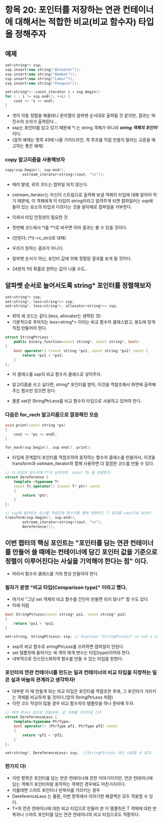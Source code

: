 # 항목 20: 포인터를 저장하는 연관 컨테이너에 대해서는 적합한 비교(비교 함수자) 타입을 정해주자

## 예제
```cpp
set<string*> ssp;
ssp.insert(new string("Anteater"));
ssp.insert(new string("Wombat"));
ssp.insert(new string("Lemur"));
ssp.insert(new string("Penguin"));

set<string*>::const_iterator i = ssp.begin()
for ( ; i != ssp.end(); ++i) {
    cout << *i << endl;
}
```

* 셋이 자동 정렬을 해줄테니 문자열이 알파벳 순서대로 출력될 것 같지만, 결과는 16진수의 숫자가 출력된다...
* ssp는 포인터를 담고 있기 때문에 *i 는 string 객체가 아니라 ***string 객체의 포인터***이다.
* (앞의 예제는 항목 43에 나올 가이드라인, 즉 루프를 직접 만들지 말라는 교훈을 예고하는 좋은 예제)

### copy 알고리즘을 사용해보자
```cpp
copy(ssp.begin(), ssp.end(),
        ostream_iterator<string>(cout, "\n"));
```
* 에러 발생, 위의 코드는 컴파일 되지 않는다.
* ostream_iterator는 자신이 스트림으로 출력해 보낼 객체의 타입에 대해 알아야 하기 때문에, 이 객체에게 이 타입이 string이라고 알려주게 되면 컴파일러는 ssp에 들어 있는 요소의 타입과 다르다는 것을 알아채로 컴파일을 거부한다.
* 이래서 타입 안정성이 필요한 것

* 첫번째 코드에서 *i를 **i로 바꾸면 아마 결과는 볼 수 있을 것이다.
* (안된다; (*i)->c_str()로 대체)
* 우리가 원하는 결과가 아니다.
* 알파벳 순서가 아닌, 포인터 값에 의해 정렬된 결과를 보게 될 것이다.
* 24분의 1의 확률로 원하는 값이 나올 수도..

## 알파벳 순서로 늘어서도록 string* 포인터를 정렬해보자
```cpp
set<string*> ssp;
set<string*, less<string*>> ssp;
set<string*, less<string*>, allocator<string*>> ssp;
```
* 위의 세 코드는 같다.(less, allocator는 생략된 것)
* 기본적으로 주어지는 less<string*> 이라는 비교 함수자 클래스말고, 용도에 맞게 직접 만들어야 한다.
```cpp
struct StringPtrLess :
    public binary_function<const string*, const string*, bool> 
{
    bool operator() (const string *ps1, const string *ps2) const {
        return *ps1 < *ps2;
    }
};
```
* 이 클래스를 ssp의 비교 함수자 클래스로 넣어주자.

* 알고리즘을 쓰고 싶다면, string* 포인터를 받아, 이것을 역참조해서 화면에 출력해 주는 함수만 있으면 된다.
* 물론 set은 StringPtrLess를 비교 함수자 타입으로 사용하고 있어야 한다.

### 다음은 for_rech 알고리즘으로 깔끔해진 모습
```cpp
void print(const string *ps)
{
    cout << *ps << endl;
}

for_each(ssp.begin(), ssp.end(), print);
```
* 타입에 관계없이 포인터를 역참조하여 동작하는 함수자 클래스를 만들어서, 이것을 transform과 ostream_iterator와 함께 사용하면 더 깔끔한 코드를 만들 수 있다.
```cpp
// 이 타입의 함수자에 T*이 넘겨지면, const T& 를 반환한다.
struct Dereference {
    template <typename T>
    const T& operator() (const T* ptr) const
    {
        return *ptr;
    }
};

// ssp에 들어있는 요소를 역참조용 함수자를 통해 변환하고 그 결과를 cout으로 보낸다.
transform(ssp.begin(), ssp.end(),
        ostream_iterator<string>(cout, "\n"),
        Dereference());
```

## 이번 챕터의 핵심 포인트는 "포인터를 담는 연관 컨테이너를 만들어 쓸 때에는 컨테이너에 담긴 포인터 값을 기준으로 정렬이 이루어진다는 사실을 기억해야 한다는 점" 이다.
* 따라서 함수자 클래스를 거의 항상 만들어야 한다.

### 필자가 분명 "비교 타입(Comparison type)" 이라고 했다.
* 여기서 "그냥 set 객체의 비교 함수를 간단히 만들면 되지 않나?" 할 수도 있다.
* 아래 처럼
```cpp
bool StringPtrLess(const string* ps1, const string* ps2)
{
    return *ps1 < *ps2;
}

set<string, StringPtrLess> ssp; // Function "StringPtrLess" is not a type name
```
* ssp의 비교 함수로 stringPtrLess를 쓰려하면 컴파일이 안된다.
* set 템플릿에 들어가는 세 개의 매개 변수는 타입(type)이어야 한다.
* 내부적으로 인스턴스화하여 함수를 만들 수 있는 타입을 원한다.

### 포인터의 연관 컨테이너를 만드는 일과 컨테이너의 비교 타입을 지정하는 일은 실과 바늘의 관계라고 생각하자!
* 대부분  이 때 만들게 되는 비교 타입은 포인터를 역참조한 후에, 그 포인터가 가리키는 객체를 비교하게 될 것이다.(앞의 StringPtrLess 처럼)
* 이런 코드 작성이 많을 경우 비교 함수자의 템플릿을 하나 준비해 두자.
```cpp
// 매개 변수는 값으로 전달되며, 값 자체를 포인터로 간주
struct DereferenceLess {
    template<typename PtrType>
    bool operator() (PtrType pT1, PtrType pT2) const
    {
        return *pT1 < *pT2;
    }
};

set<string*, DereferenceLess> ssp;  //StringPtrLess 대신 사용할 수 있다.
```

### 한가지 더!
* 이번 항목은 포인터를 담는 연관 컨테이너에 관한 이야기이지만, 연관 컨테이너에 담는 객체가 포인터처럼 동작하는 객체인 경우에도 마찬가지이다.
* 이를테면 스마트 포인터나 반복자를 가리키는 경우
* DereferenceLess 는 물론, 이번 항목에서 이야기한 해결책은 모두 적용할 수 있다.
* T*의 연관 컨테이너에 대한 비교 타입으로 만들어 본 이 템플릿은 T 객체에 대한 반복자나 스마트 포인터를 담는 연관 컨테이너의 비교 타입으로도 적합하다.
